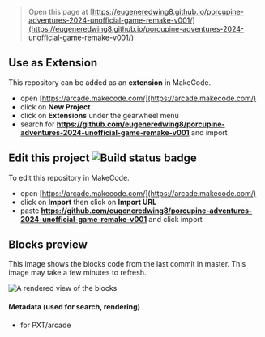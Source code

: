  


> Open this page at [https://eugeneredwing8.github.io/porcupine-adventures-2024-unofficial-game-remake-v001/](https://eugeneredwing8.github.io/porcupine-adventures-2024-unofficial-game-remake-v001/)

## Use as Extension

This repository can be added as an **extension** in MakeCode.

* open [https://arcade.makecode.com/](https://arcade.makecode.com/)
* click on **New Project**
* click on **Extensions** under the gearwheel menu
* search for **https://github.com/eugeneredwing8/porcupine-adventures-2024-unofficial-game-remake-v001** and import

## Edit this project ![Build status badge](https://github.com/eugeneredwing8/porcupine-adventures-2024-unofficial-game-remake-v001/workflows/MakeCode/badge.svg)

To edit this repository in MakeCode.

* open [https://arcade.makecode.com/](https://arcade.makecode.com/)
* click on **Import** then click on **Import URL**
* paste **https://github.com/eugeneredwing8/porcupine-adventures-2024-unofficial-game-remake-v001** and click import

## Blocks preview

This image shows the blocks code from the last commit in master.
This image may take a few minutes to refresh.

![A rendered view of the blocks](https://github.com/eugeneredwing8/porcupine-adventures-2024-unofficial-game-remake-v001/raw/master/.github/makecode/blocks.png)

#### Metadata (used for search, rendering)

* for PXT/arcade
<script src="https://makecode.com/gh-pages-embed.js"></script><script>makeCodeRender("{{ site.makecode.home_url }}", "{{ site.github.owner_name }}/{{ site.github.repository_name }}");</script>
